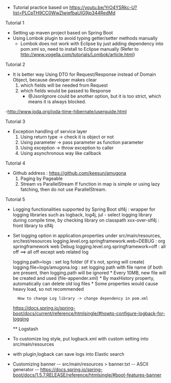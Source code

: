 * Tutorial practice based on https://youtu.be/YrO4YSRkc-U?list=PLCpTH9CC0WwZlwiefbaUlG9jp344RedMd

Tutorial 1
- Setting up maven project based on Spring Boot
- Using Lombok plugin to avoid typing getter/setter methods manually
  * Lombok does not work with Eclipse by just adding dependency into pom.xml
    so, need to install to Eclipse manually (Refer to http://www.vogella.com/tutorials/Lombok/article.html)

Tutorial 2
- It is better way Using DTO for Request/Response instead of Domain Object,
  because developer makes clear 
  1. which fields will be needed from Request
  2. which fields would be passed to Response
     * @JsonIgnore could be another option, but it is too strict, 
        which means it is always blocked. 

-http://www.joda.org/joda-time-hibernate/userguide.html

Tutorial 3
- Exception handling of service layer
  1. Using return type -> check it is object or not
  2. Using parameter   -> pass parameter as function parameter
  3. Using exception   -> throw exception to caller
  4. Using asynchronous way like callback
  
Tutorial 4
- Github address : https://github.com/keesun/amugona
  1. Paging by Pageable
  2. Stream vs ParallelStream
     If function in map is simple or using lazy fatching, then do not use ParallelStream.

Tutorial 5
- Logging functionalities supported by Spring Boot
	slf4j : wrapper for logging libraries such as logback, log4j, jul
		- select logging library during compile time, by checking library on classpath
	xxx-over-slf4j : front library to slf4j
- Set logging option in application.properties under src/main/resources, src/test/resources
	logging.level.org.springframework.web=DEBUG : org springframework web Debug
	logging.level.org.springframework=off : all off
	==> all off except web related log
	
	logging.path=logs : set log folder (if it's not, spring will create)
	logging.file=logs/amugona.log : set logging path with file name (if both are present, then logging.path will be ignored
		* Every 10MB, new file will be created and used (file-appender.xml)
		* By maxHistory property, automatically can delete old log files
		* Some properties would cause heavy load, so not recommended
		
		How to change Log library -> change dependency in pom.xml
	
	https://docs.spring.io/spring-boot/docs/current/reference/htmlsingle/#howto-configure-logback-for-logging
	
	** Logstash  
- To customize log style, put logback.xml with custom setting into src/main/resources
* with plugin,logback can save logs into Elastic search





- Customizing banner
	-- src/main/resources > banner.txt
	-- ASCII generator
	-- https://docs.spring.io/spring-boot/docs/1.5.7.RELEASE/reference/htmlsingle/#boot-features-banner